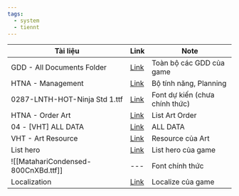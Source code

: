 ```yaml
---
tags:
  - system
  - tiennt
---
```


| Tài liệu                            | Link                                                                                                                                                                                           | Note                           |
| ----------------------------------- | ---------------------------------------------------------------------------------------------------------------------------------------------------------------------------------------------- | ------------------------------ |
| GDD - All Documents Folder          | [Link](https://drive.google.com/drive/folders/1xs7o9pWthO_APIVtE-jMRfjc2_0Qs05G)                                                                                                               | Toàn bộ các GDD của game       |
| HTNA - Management                   | [Link](https://docs.google.com/spreadsheets/d/13-dDhsbWGjdCDmsFKxnWTbNdoPSPewMwmUT6DDKkag4/edit?gid=729039823#gid=729039823)                                                                   | Bộ tính năng, Planning         |
| 0287-LNTH-HOT-Ninja Std 1.ttf       | [Link](https://drive.google.com/file/d/1AB-8iN9HpvA-Z-BimtCEHQ0CMIwRpzFE/view?fbclid=IwZXh0bgNhZW0CMTAAAR0aqqgS2-UZIOuZi9Mp5fS7j-xAvkqjU4LA4RsP8mcydf06MQFcZM9BfLU_aem_0pRHTkL28IKZNJJmc3cjpQ) | Font dự kiến (chưa chính thức) |
| HTNA - Order Art                    | [Link](https://docs.google.com/spreadsheets/d/1y-FFNgZpEPp1XJM17vXx88tlcmAeV26e1O8q6jofIck/edit?gid=1065918876#gid=1065918876)                                                                 | List Art Order                 |
| 04 - [VHT] ALL DATA                 | [Link](https://docs.google.com/spreadsheets/d/1cLlK6fZv3Odg3xxbrFzqIIrhFG1yiU5b13l-9zEeDHg/edit?gid=0#gid=0)                                                                                   | ALL DATA                       |
| VHT - Art Resource                  | [Link](https://drive.google.com/drive/folders/1pfNCc94YCyQ_3LfhZtHzmMZhp3ntdGKS)                                                                                                               | Resource của Art               |
| List hero                           | [Link](https://docs.google.com/spreadsheets/d/17Teha6FWCmoefyR9eu2IA52o3bB0nEBH_IW-y0poYc8/edit?gid=649350007#gid=649350007)                                                                   | List hero của game             |
| ![[MatahariCondensed-800CnXBd.ttf]] | ---                                                                                                                                                                                            | Font chính thức                |
| Localization                        | [Link](https://docs.google.com/spreadsheets/d/1Mup36nT0B-TeARwutZvby13P4VrHpZBOroPGHHs72j8/edit?gid=0#gid=0)                                                                                   | Localize của game              |
